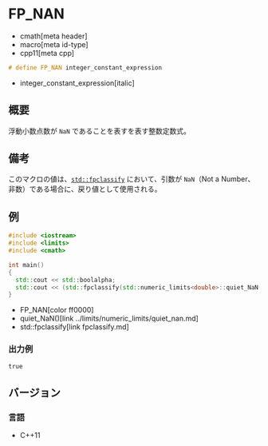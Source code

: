 # FP_NAN
* cmath[meta header]
* macro[meta id-type]
* cpp11[meta cpp]

```cpp
# define FP_NAN integer_constant_expression
```
* integer_constant_expression[italic]

## 概要
浮動小数点数が `NaN` であることを表すを表す整数定数式。


## 備考
このマクロの値は、[`std::fpclassify`](fpclassify.md) において、引数が `NaN`（Not a Number、非数）である場合に、戻り値として使用される。


## 例
```cpp
#include <iostream>
#include <limits>
#include <cmath>

int main()
{
  std::cout << std::boolalpha;
  std::cout << (std::fpclassify(std::numeric_limits<double>::quiet_NaN()) == FP_NAN) << std::endl;
}
```
* FP_NAN[color ff0000]
* quiet_NaN()[link ../limits/numeric_limits/quiet_nan.md]
* std::fpclassify[link fpclassify.md]

### 出力例
```
true
```


## バージョン
### 言語
- C++11

